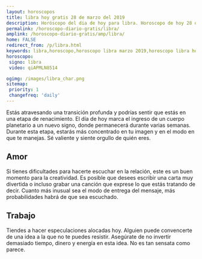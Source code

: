 ```yaml
---
layout: horoscopos
title: libra hoy gratis 28 de marzo del 2019 
description: Horóscopo del dia de hoy para libra. Horoscopo de hoy 28 de marzo del 2019. Las predicciones de amor, trabajo, vida personal gratis.
permalink: /horoscopo-diario-gratis/libra/
amplink: /horoscopo-diario-gratis/amp/libra/
home: FALSE
redirect_from: /p/libra.html
keywords: libra,horoscopo,horoscopo libra marzo 2019,horoscopo libra hoy,tarot libra marzo 2019,horoscopo libra,tarot libra hoy,horoscopo de hoy,horoscopo diario,tarot del amor,horoscopo de hoy libra,horoscopo diario del tarot, Horoscopo de hoy libra 28 de marzo del 2019,horóscopo del día,signos zodiacales 2019, el horoscopo de hoy
horoscopo:
 signo: libra
 video: qiAPMLN8514

ogimg: /images/libra_char.png
sitemap:
 priority: 1
 changefreq: 'daily'
---
```



Estás atravesando una transición profunda y podrías sentir que estás en una etapa de renacimiento. El día de hoy marca el ingreso de un cuerpo planetario a un nuevo signo, donde permanecerá durante varias semanas. Durante esta etapa, estarás más concentrado en tu imagen y en el modo en que te manejas. Sé valiente y siente orgullo de quién eres.

## Amor

Si tienes dificultades para hacerte escuchar en la relación, este es un buen momento para la creatividad. Es posible que desees escribir una carta muy divertida o incluso grabar una canción que exprese lo que estás tratando de decir. Cuanto más inusual sea el modo de entrega del mensaje, más probabilidades habrá de que sea escuchado.

## Trabajo

Tiendes a hacer especulaciones alocadas hoy. Alguien puede convencerte de una idea a la que no te puedes resistir. Asegúrate de no invertir demasiado tiempo, dinero y energía en esta idea. No es tan sensata como parece.